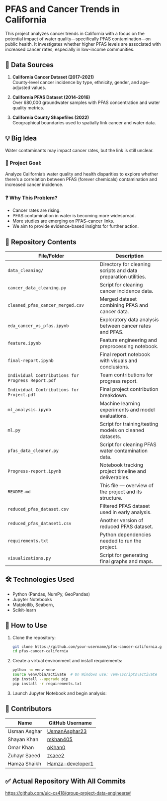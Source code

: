 # PFAS and Cancer Trends in California

This project analyzes cancer trends in California with a focus on the potential impact of water quality—specifically PFAS contamination—on public health. It investigates whether higher PFAS levels are associated with increased cancer rates, especially in low-income communities.

## 🧪 Data Sources

1. **California Cancer Dataset (2017–2021)**  
   County-level cancer incidence by type, ethnicity, gender, and age-adjusted values.

2. **California PFAS Dataset (2014–2016)**  
   Over 680,000 groundwater samples with PFAS concentration and water quality metrics.

3. **California County Shapefiles (2022)**  
   Geographical boundaries used to spatially link cancer and water data.


## 💡 Big Idea

Water contaminants may impact cancer rates, but the link is still unclear.

### 🎯 Project Goal:
Analyze California’s water quality and health disparities to explore whether there’s a correlation between PFAS (forever chemicals) contamination and increased cancer incidence.

### ❓ Why This Problem?
- Cancer rates are rising.
- PFAS contamination in water is becoming more widespread.
- More studies are emerging on PFAS–cancer links.
- We aim to provide evidence-based insights for further action.

## 📁 Repository Contents

| File/Folder | Description |
|-------------|-------------|
| `data_cleaning/` | Directory for cleaning scripts and data preparation utilities. |
| `cancer_data_cleaning.py` | Script for cleaning cancer incidence data. |
| `cleaned_pfas_cancer_merged.csv` | Merged dataset combining PFAS and cancer data. |
| `eda_cancer_vs_pfas.ipynb` | Exploratory data analysis between cancer rates and PFAS. |
| `feature.ipynb` | Feature engineering and preprocessing notebook. |
| `final-report.ipynb` | Final report notebook with visuals and conclusions. |
| `Individual Contributions for Progress Report.pdf` | Team contributions for progress report. |
| `Individual Contributions for Project.pdf` | Final project contribution breakdown. |
| `ml_analysis.ipynb` | Machine learning experiments and model evaluations. |
| `ml.py` | Script for training/testing models on cleaned datasets. |
| `pfas_data_cleaner.py` | Script for cleaning PFAS water contamination data. |
| `Progress-report.ipynb` | Notebook tracking project timeline and deliverables. |
| `README.md` | This file — overview of the project and its structure. |
| `reduced_pfas_dataset.csv` | Filtered PFAS dataset used in early analysis. |
| `reduced_pfas_dataset1.csv` | Another version of reduced PFAS dataset. |
| `requirements.txt` | Python dependencies needed to run the project. |
| `visualizations.py` | Script for generating final graphs and maps. |

## 🛠 Technologies Used

- Python (Pandas, NumPy, GeoPandas)
- Jupyter Notebooks
- Matplotlib, Seaborn,
- Scikit-learn

## 🚀 How to Use

1. Clone the repository:  
   ```bash
   git clone https://github.com/your-username/pfas-cancer-california.git
   cd pfas-cancer-california
2. Create a virtual environment and install requirements:
   ```bash
   python -m venv venv
   source venv/bin/activate  # On Windows use: venv\Scripts\activate
   pip install --upgrade pip
   pip install -r requirements.txt
3. Launch Jupyter Notebook and begin analysis:


## 👥 Contributors

| Name              | GitHub Username     |
|-------------------|---------------------|
| Usman Asghar      |[UsmanAsghar23](https://github.com/UsmanAsghar23) |
| Shayan Khan       |[mkhan405](https://github.com/mkhan405)         |
| Omar Khan         |[oKhan0](https://github.com/okhan0) 
| Zuhayr Saeed      |[zsaee2](https://github.com/zsaee2)             |
| Hamza Shaikh      |[Hamza-developer1](https://github.com/Hamza-developer1) 

## ✅ Actual Repository With All Commits
https://github.com/uic-cs418/group-project-data-engineers#



